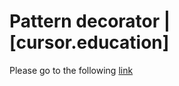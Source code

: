 # Pattern decorator | [cursor.education]
Please go to the following [link](https://helengladun.github.io/cursor/pattern-decorator/)
